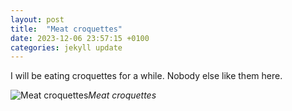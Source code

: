 ```yaml
---
layout: post
title:  "Meat croquettes"
date: 2023-12-06 23:57:15 +0100
categories: jekyll update
---
```


I will be eating croquettes for a while. Nobody else like them here.


![Meat croquettes](https://lh3.googleusercontent.com/pw/ADCreHfN4d4--NCUdptSic4Dh1CWc60hwr_w_C6l5_5YVIai6p5YrhXh8KE4TBGY3A5n6K1p4-qDntceWH2alCdj8BwQ2mzdX-UxC1mpWBaAp6tYesiVIds=w2400)*Meat croquettes*&nbsp;



[jekyll-docs]: https://jekyllrb.com/docs/home
[jekyll-gh]:   https://github.com/jekyll/jekyll
[jekyll-talk]: https://talk.jekyllrb.com/
